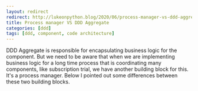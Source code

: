 ```yaml
---
layout: redirect
redirect: http://lukeonpython.blog/2020/06/process-manager-vs-ddd-aggregate/
title: Process manager VS DDD Aggregate
categories: [ddd]
tags: [ddd, component, code architecture]
---
```

DDD Aggregate is responsible for encapsulating business logic for the component. But we need to be aware that when we are implementing business logic for a long time process that is coordinating many components, like subscription trial, we have another building block for this. It's a process manager. Below I pointed out some differences between these two building blocks.
